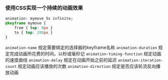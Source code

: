 ### 使用CSS实现一个持续的动画效果
```css
animation: mymove 5s infinite;
@keyframe mymove {
    from { top: 0px }
    to { top: 200px }
}
```
`animation-name` 规定需要绑定的选择器的keyframe名称
`animation-duration` 规定完成动画所花费的时间，以秒或毫秒记
`animation-timing-function` 规定动画的速度曲线
`animation-delay` 规定在动画开始之前的延迟
`animation-iteration-count` 规定动画应该播放的次数
`animation-direction` 规定是否应该轮流反向播放动画